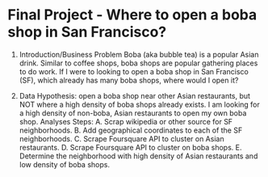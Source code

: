 # Final Project - Where to open a boba shop in San Francisco?

1. Introduction/Business Problem
Boba (aka bubble tea) is a popular Asian drink. Similar to coffee shops, boba shops are popular gathering places to do work. If I were to looking to open a boba shop in San Francisco (SF), which already has many boba shops, where would I open it?

2. Data
Hypothesis: open a boba shop near other Asian restaurants, but NOT where a high density of boba shops already exists. I am looking for a high density of non-boba, Asian restaurants to open my own boba shop.
Analyses Steps:
A. Scrap wikipedia or other source for SF neighborhoods.
B. Add geographical coordinates to each of the SF neighborhoods.
C. Scrape Foursquare API to cluster on Asian restaurants.
D. Scrape Foursquare API to cluster on boba shops.
E. Determine the neighborhood with high density of Asian restaurants and low density of boba shops.